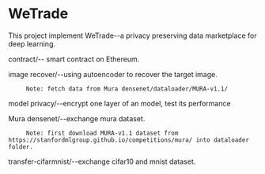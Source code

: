 # WeTrade

This project implement WeTrade--a privacy preserving data marketplace for deep learning.

contract/-- smart contract on Ethereum.

image recover/--using autoencoder to recover the target image.

         Note: fetch data from Mura densenet/dataloader/MURA-v1.1/
model privacy/--encrypt one layer of an model, test its performance

Mura densenet/--exchange mura dataset. 

         Note: first download MURA-v1.1 dataset from https://stanfordmlgroup.github.io/competitions/mura/ into dataloader folder.
         
transfer-cifarmnist/--exchange cifar10 and mnist dataset.
